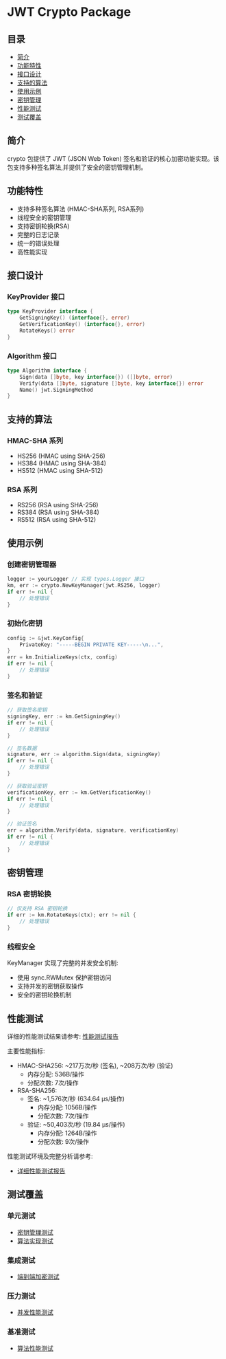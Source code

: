 # JWT Crypto Package

## 目录
- [简介](#简介)
- [功能特性](#功能特性)
- [接口设计](#接口设计)
- [支持的算法](#支持的算法)
- [使用示例](#使用示例)
- [密钥管理](#密钥管理)
- [性能测试](#性能测试)
- [测试覆盖](#测试覆盖)

## 简介

crypto 包提供了 JWT (JSON Web Token) 签名和验证的核心加密功能实现。该包支持多种签名算法,并提供了安全的密钥管理机制。

## 功能特性

- 支持多种签名算法 (HMAC-SHA系列, RSA系列)
- 线程安全的密钥管理
- 支持密钥轮换(RSA)
- 完整的日志记录
- 统一的错误处理
- 高性能实现

## 接口设计

### KeyProvider 接口
```go
type KeyProvider interface {
    GetSigningKey() (interface{}, error)
    GetVerificationKey() (interface{}, error)
    RotateKeys() error
}
```

### Algorithm 接口
```go
type Algorithm interface {
    Sign(data []byte, key interface{}) ([]byte, error)
    Verify(data []byte, signature []byte, key interface{}) error
    Name() jwt.SigningMethod
}
```

## 支持的算法

### HMAC-SHA 系列
- HS256 (HMAC using SHA-256)
- HS384 (HMAC using SHA-384)
- HS512 (HMAC using SHA-512)

### RSA 系列
- RS256 (RSA using SHA-256)
- RS384 (RSA using SHA-384)
- RS512 (RSA using SHA-512)

## 使用示例

### 创建密钥管理器
```go
logger := yourLogger // 实现 types.Logger 接口
km, err := crypto.NewKeyManager(jwt.RS256, logger)
if err != nil {
    // 处理错误
}
```

### 初始化密钥
```go
config := &jwt.KeyConfig{
    PrivateKey: "-----BEGIN PRIVATE KEY-----\n...",
}
err = km.InitializeKeys(ctx, config)
if err != nil {
    // 处理错误
}
```

### 签名和验证
```go
// 获取签名密钥
signingKey, err := km.GetSigningKey()
if err != nil {
    // 处理错误
}

// 签名数据
signature, err := algorithm.Sign(data, signingKey)
if err != nil {
    // 处理错误
}

// 获取验证密钥
verificationKey, err := km.GetVerificationKey()
if err != nil {
    // 处理错误
}

// 验证签名
err = algorithm.Verify(data, signature, verificationKey)
if err != nil {
    // 处理错误
}
```

## 密钥管理

### RSA 密钥轮换
```go
// 仅支持 RSA 密钥轮换
if err := km.RotateKeys(ctx); err != nil {
    // 处理错误
}
```

### 线程安全
KeyManager 实现了完整的并发安全机制:
- 使用 sync.RWMutex 保护密钥访问
- 支持并发的密钥获取操作
- 安全的密钥轮换机制

## 性能测试

详细的性能测试结果请参考: [性能测试报告](tests/benchmark/README.md)

主要性能指标:
- HMAC-SHA256: ~217万次/秒 (签名), ~208万次/秒 (验证)
  - 内存分配: 536B/操作
  - 分配次数: 7次/操作
- RSA-SHA256: 
  - 签名: ~1,576次/秒 (634.64 µs/操作)
    - 内存分配: 1056B/操作
    - 分配次数: 7次/操作
  - 验证: ~50,403次/秒 (19.84 µs/操作)
    - 内存分配: 1264B/操作
    - 分配次数: 9次/操作

性能测试环境及完整分析请参考:
- [详细性能测试报告](tests/benchmark/README.md)
## 测试覆盖

### 单元测试
- [密钥管理测试](tests/unit/keys_test.go)
- [算法实现测试](tests/unit/algorithm_test.go)

### 集成测试
- [端到端加密测试](tests/integration/crypto_test.go)

### 压力测试
- [并发性能测试](tests/stress/crypto_stress_test.go)

### 基准测试
- [算法性能测试](tests/benchmark/crypto_bench_test.go)
